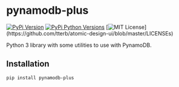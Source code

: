 # pynamodb-plus

[![PyPi Version](https://img.shields.io/pypi/v/pynamodb-plus.svg)](https://pypi.python.org/pypi/pynamodb-plus/)
[![PyPi Python Versions](https://img.shields.io/pypi/pyversions/pynamodb-plus.svg)](https://pypi.python.org/pypi/pynamodb-plus/)
[![MIT License](https://img.shields.io/apm/l/atomic-design-ui.svg?)](https://github.com/tterb/atomic-design-ui/blob/master/LICENSEs)

Python 3 library with some utilities to use with PynamoDB.

## Installation

```bash
pip install pynamodb-plus
```
